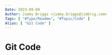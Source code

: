 ```yaml
---
Date: 2023-09-09
Author: Jimmy Briggs <jimmy.briggs@jimbrig.com>
Tags: [ "#Type/Readme", "#Topic/Code" ]
Alias: [ "Git Code" ]
---
```


# Git Code
